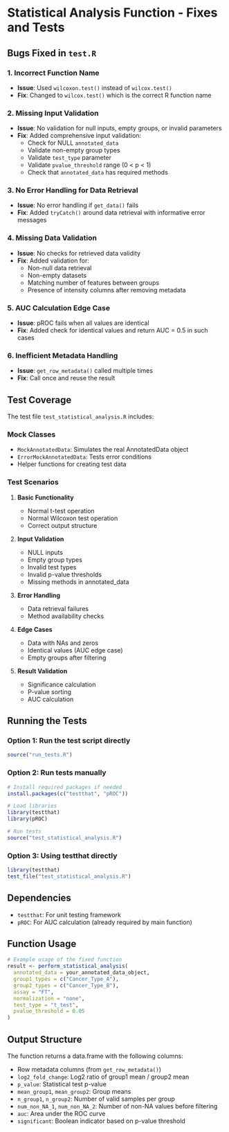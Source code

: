 # Statistical Analysis Function - Fixes and Tests

## Bugs Fixed in `test.R`

### 1. **Incorrect Function Name**
- **Issue**: Used `wilcoxon.test()` instead of `wilcox.test()`
- **Fix**: Changed to `wilcox.test()` which is the correct R function name

### 2. **Missing Input Validation**
- **Issue**: No validation for null inputs, empty groups, or invalid parameters
- **Fix**: Added comprehensive input validation:
  - Check for NULL `annotated_data`
  - Validate non-empty group types
  - Validate `test_type` parameter
  - Validate `pvalue_threshold` range (0 < p < 1)
  - Check that `annotated_data` has required methods

### 3. **No Error Handling for Data Retrieval**
- **Issue**: No error handling if `get_data()` fails
- **Fix**: Added `tryCatch()` around data retrieval with informative error messages

### 4. **Missing Data Validation**
- **Issue**: No checks for retrieved data validity
- **Fix**: Added validation for:
  - Non-null data retrieval
  - Non-empty datasets
  - Matching number of features between groups
  - Presence of intensity columns after removing metadata

### 5. **AUC Calculation Edge Case**
- **Issue**: pROC fails when all values are identical
- **Fix**: Added check for identical values and return AUC = 0.5 in such cases

### 6. **Inefficient Metadata Handling**
- **Issue**: `get_row_metadata()` called multiple times
- **Fix**: Call once and reuse the result

## Test Coverage

The test file `test_statistical_analysis.R` includes:

### Mock Classes
- `MockAnnotatedData`: Simulates the real AnnotatedData object
- `ErrorMockAnnotatedData`: Tests error conditions
- Helper functions for creating test data

### Test Scenarios
1. **Basic Functionality**
   - Normal t-test operation
   - Normal Wilcoxon test operation
   - Correct output structure

2. **Input Validation**
   - NULL inputs
   - Empty group types
   - Invalid test types
   - Invalid p-value thresholds
   - Missing methods in annotated_data

3. **Error Handling**
   - Data retrieval failures
   - Method availability checks

4. **Edge Cases**
   - Data with NAs and zeros
   - Identical values (AUC edge case)
   - Empty groups after filtering

5. **Result Validation**
   - Significance calculation
   - P-value sorting
   - AUC calculation

## Running the Tests

### Option 1: Run the test script directly
```r
source("run_tests.R")
```

### Option 2: Run tests manually
```r
# Install required packages if needed
install.packages(c("testthat", "pROC"))

# Load libraries
library(testthat)
library(pROC)

# Run tests
source("test_statistical_analysis.R")
```

### Option 3: Using testthat directly
```r
library(testthat)
test_file("test_statistical_analysis.R")
```

## Dependencies

- `testthat`: For unit testing framework
- `pROC`: For AUC calculation (already required by main function)

## Function Usage

```r
# Example usage of the fixed function
result <- perform_statistical_analysis(
  annotated_data = your_annotated_data_object,
  group1_types = c("Cancer_Type_A"),
  group2_types = c("Cancer_Type_B"), 
  assay = "FT",
  normalization = "none",
  test_type = "t_test",
  pvalue_threshold = 0.05
)
```

## Output Structure

The function returns a data.frame with the following columns:
- Row metadata columns (from `get_row_metadata()`)
- `log2_fold_change`: Log2 ratio of group1 mean / group2 mean
- `p_value`: Statistical test p-value
- `mean_group1`, `mean_group2`: Group means
- `n_group1`, `n_group2`: Number of valid samples per group
- `num_non_NA_1`, `num_non_NA_2`: Number of non-NA values before filtering
- `auc`: Area under the ROC curve
- `significant`: Boolean indicator based on p-value threshold 